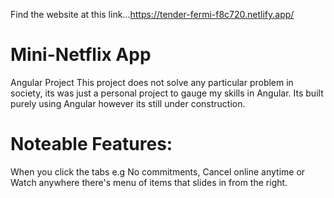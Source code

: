 Find the website at this link...https://tender-fermi-f8c720.netlify.app/

# Mini-Netflix App
Angular Project
This project does not solve any particular problem in society, its was just a personal project to gauge my skills in Angular. Its built purely using Angular however its still under construction.

# Noteable Features:
When you click the tabs e.g No commitments, Cancel online anytime or Watch anywhere there's menu of items that slides in from the right.

